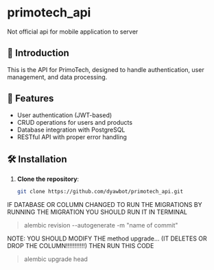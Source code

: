 # primotech_api
Not official api for mobile application to server


## 🚀 Introduction
This is the API for PrimoTech, designed to handle authentication, user management, and data processing.

## 📌 Features
- User authentication (JWT-based)
- CRUD operations for users and products
- Database integration with PostgreSQL
- RESTful API with proper error handling

## 🛠️ Installation
1. **Clone the repository**:
   ```sh
   git clone https://github.com/dyawbot/primotech_api.git

IF DATABASE OR COLUMN CHANGED TO RUN THE MIGRATIONS
BY RUNNING THE MIGRATION YOU SHOULD RUN IT IN TERMINAL

> alembic revision --autogenerate -m "name of commit"

NOTE:
    YOU SHOULD MODIFY THE method upgrade... (IT DELETES OR DROP THE COLUMN!!!!!!!!!!!)
    THEN RUN THIS CODE

>alembic upgrade head

